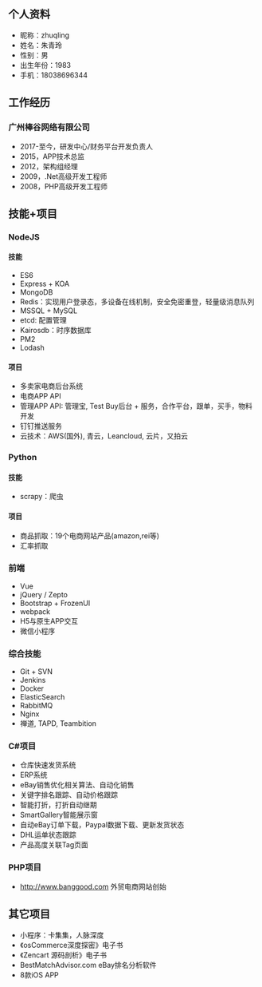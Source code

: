 
## 个人资料

- 昵称：zhuqling
- 姓名：朱青玲
- 性别：男
- 出生年份：1983
- 手机：18038696344

## 工作经历

### 广州棒谷网络有限公司

- 2017-至今，研发中心/财务平台开发负责人
- 2015，APP技术总监
- 2012，架构组经理
- 2009，.Net高级开发工程师
- 2008，PHP高级开发工程师

## 技能+项目

### NodeJS

#### 技能

- ES6
- Express + KOA
- MongoDB
- Redis：实现用户登录态，多设备在线机制，安全免密重登，轻量级消息队列
- MSSQL + MySQL
- etcd: 配置管理
- Kairosdb：时序数据库
- PM2
- Lodash

#### 项目

- 多卖家电商后台系统
- 电商APP API
- 管理APP API: 管理宝, Test Buy后台 + 服务，合作平台，跟单，买手，物料开发
- 钉钉推送服务
- 云技术：AWS(国外), 青云，Leancloud, 云片，又拍云

### Python

#### 技能

- scrapy：爬虫

#### 项目

- 商品抓取：19个电商网站产品(amazon,rei等)
- 汇率抓取

### 前端

- Vue
- jQuery / Zepto
- Bootstrap + FrozenUI
- webpack
- H5与原生APP交互
- 微信小程序

### 综合技能

- Git + SVN
- Jenkins
- Docker
- ElasticSearch
- RabbitMQ
- Nginx
- 禅道, TAPD, Teambition

### C#项目

- 仓库快速发货系统
- ERP系统
- eBay销售优化相关算法、自动化销售
- 关键字排名跟踪、自动价格跟踪
- 智能打折，打折自动继期
- SmartGallery智能展示窗
- 自动eBay订单下载，Paypal数据下载、更新发货状态
- DHL运单状态跟踪
- 产品高度关联Tag页面

### PHP项目

- http://www.banggood.com 外贸电商网站创始

## 其它项目

- 小程序：卡集集，人脉深度
- 《osCommerce深度探密》电子书
- 《Zencart 源码剖析》电子书
- BestMatchAdvisor.com eBay排名分析软件
- 8款iOS APP
